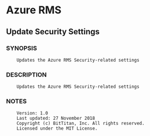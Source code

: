 # Azure RMS
## Update Security Settings
### SYNOPSIS
```
    Updates the Azure RMS Security-related settings
```
### DESCRIPTION
```
    Updates the Azure RMS Security-related settings
```
### NOTES
```
    Version: 1.0
    Last updated: 27 November 2018
    Copyright (c) BitTitan, Inc. All rights reserved.
    Licensed under the MIT License.
```

